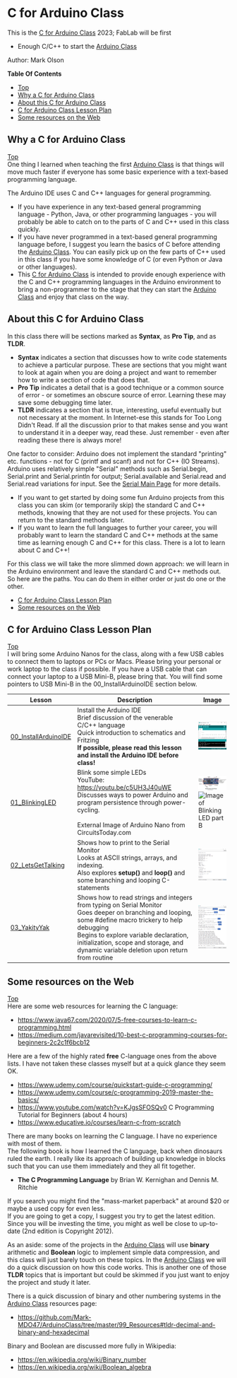 # C for Arduino Class
This is the [C for Arduino Class](https://github.com/Mark-MDO47/CforArduinoClass/tree/master "C for Arduino Class") 2023; FabLab will be first<br>
- Enough C/C++ to start the [Arduino Class](https://github.com/Mark-MDO47/ArduinoClass "Arduino Class")

Author: Mark Olson

**Table Of Contents**
* [Top](#c-for-arduino-class "Top")
* [Why a C for Arduino Class](#why-a-c-for-arduino-class "Why a C for Arduino Class")
* [About this C for Arduino Class](#about-this-c-for-arduino-class "About this C for Arduino Class")
* [C for Arduino Class Lesson Plan](#c-for-arduino-class-lesson-plan "C for Arduino Class Lesson Plan")
* [Some resources on the Web](#some-resources-on-the-web "Some resources on the Web")

## Why a C for Arduino Class
[Top](#c-for-arduino-class "Top")<br>
One thing I learned when teaching the first [Arduino Class](https://github.com/Mark-MDO47/ArduinoClass "Arduino Class") is that things will move much faster if everyone has some basic experience with a text-based programming language.

The Arduino IDE uses C and C++ languages for general programming.
- If you have experience in any text-based general programming language - Python, Java, or other programming languages - you will probably be able to catch on to the parts of C and C++ used in this class quickly.
- If you have never programmed in a text-based general programming language before, I suggest you learn the basics of C before attending the [Arduino Class](https://github.com/Mark-MDO47/ArduinoClass "Arduino Class"). You can easily pick up on the few parts of C++ used in this class if you have some knowledge of C (or even Python or Java or other languages). 
- This [C for Arduino Class](https://github.com/Mark-MDO47/CforArduinoClass/tree/master "C for Arduino Class") is intended to provide enough experience with the C and C++ programming languages in the Arduino environment to bring a non-programmer to the stage that they can start the [Arduino Class](https://github.com/Mark-MDO47/ArduinoClass "Arduino Class") and enjoy that class on the way.

## About this C for Arduino Class

In this class there will be sections marked as **Syntax**, as **Pro Tip**, and as **TLDR**.
- **Syntax** indicates a section that discusses how to write code statements to achieve a particular purpose. These are sections that you might want to look at again when you are doing a project and want to remember how to write a section of code that does that.
- **Pro Tip** indicates a detail that is a good technique or a common source of error - or sometimes an obscure source of error. Learning these may save some debugging time later.
- **TLDR** indicates a section that is true, interesting, useful eventually but not necessary at the moment. In Internet-ese this stands for Too Long Didn't Read. If all the discussion prior to that makes sense and you want to understand it in a deeper way, read these. Just remember - even after reading these there is always more!

One factor to consider: Arduino does not implement the standard "printing" etc. functions - not for C (printf and scanf) and not for C++ (IO Streams). Arduino uses relatively simple "Serial" methods such as Serial.begin, Serial.print and Serial.println for output; Serial.available and Serial.read and Serial.read variations for input. See the [Serial Main Page](https://www.arduino.cc/reference/en/language/functions/communication/serial/ "Link to Serial Main Page") for more details.
- If you want to get started by doing some fun Arduino projects from this class you can skim (or temporarily skip) the standard C and C++ methods, knowing that they are not used for these projects. You can return to the standard methods later.
- If you want to learn the full languages to further your career, you will probably want to learn the standard C and C++ methods at the same time as learning enough C and C++ for this class. There is a lot to learn about C and C++!

For this class we will take the more slimmed down approach: we will learn in the Arduino environment and leave the standard C and C++ methods out. So here are the paths. You can do them in either order or just do one or the other.
* [C for Arduino Class Lesson Plan](#c-for-arduino-class-lesson-plan "C for Arduino Class Lesson Plan")
* [Some resources on the Web](#some-resources-on-the-web "Some resources on the Web")

## C for Arduino Class Lesson Plan
[Top](#c-for-arduino-class "Top")<br>
I will bring some Arduino Nanos for the class, along with a few USB cables to connect them to laptops or PCs or Macs. Please bring your personal or work laptop to the class if possible. If you have a USB cable that can connect your laptop to a USB Mini-B, please bring that. You will find some pointers to USB Mini-B in the 00_InstallArduinoIDE section below.

| Lesson | Description | Image |
| --- | --- | --- |
| [00_InstallArduinoIDE](https://github.com/Mark-MDO47/CforArduinoClass/tree/master/00_InstallArduinoIDE "00_InstallArduinoIDE") | Install the Arduino IDE<br>Brief discussion of the venerable C/C++ language<br>Quick introduction to schematics and Fritzing<br>**If possible, please read this lesson and install the Arduino IDE before class!** | <img src="https://github.com/Mark-MDO47/CforArduinoClass/blob/master/99_Resources/Images/IDE_Blink.png" width="142" alt="Image of Arduino IDE"> |
| [01_BlinkingLED](https://github.com/Mark-MDO47/CforArduinoClass/tree/master/01_BlinkingLED "01_BlinkingLED") | Blink some simple LEDs<br>YouTube: https://youtu.be/c5UH3J40uWE<br>Discusses ways to power Arduino and program persistence through power-cycling.<br><br>External Image of Arduino Nano from CircuitsToday.com | <img src="https://github.com/Mark-MDO47/CforArduinoClass/blob/master/99_Resources/Images/Arduino-Nano-Pinout_from_circuitstoday.com.png" width="142" alt="CircuitsToday.com picture of Arduino Nano"><br><img src="https://github.com/Mark-MDO47/CforArduinoClass/blob/master/99_Resources/Images/01_BlinkingLED_part_A_setup.png" width="150" alt="Image of Blinking LED part B"> |
| [02_LetsGetTalking](https://github.com/Mark-MDO47/CforArduinoClass/tree/master/02_LetsGetTalking "02_LetsGetTalking") | Shows how to print to the Serial Monitor<br>Looks at ASCII strings, arrays, and indexing.<br>Also explores **setup()** and **loop()** and some branching and looping C-statements | <img src="https://github.com/Mark-MDO47/CforArduinoClass/blob/master/99_Resources/Images/02_SerMon_run.png" width="142" alt="Serial Monitor showing debug print output"> |
| [03_YakityYak](https://github.com/Mark-MDO47/CforArduinoClass/tree/master/03_YakityYak "03_YakityYak") | Shows how to read strings and integers from typing on Serial Monitor<br>Goes deeper on branching and looping, some #define macro trickery to help debugging<br>Begins to explore variable declaration, initialization, scope and storage, and dynamic variable deletion upon return from routine | <img src="https://github.com/Mark-MDO47/CforArduinoClass/blob/master/99_Resources/Images/03_SerMon_run.png" width="142" alt="Serial Monitor showing typed input and responses"> |

## Some resources on the Web
[Top](#c-for-arduino-class "Top")<br>
Here are some web resources for learning the C language:
- https://www.java67.com/2020/07/5-free-courses-to-learn-c-programming.html
- https://medium.com/javarevisited/10-best-c-programming-courses-for-beginners-2c2c1f6bcb12

Here are a few of the highly rated **free** C-language ones from the above lists. I have not taken these classes myself but at a quick glance they seem OK.
- https://www.udemy.com/course/quickstart-guide-c-programming/
- https://www.udemy.com/course/c-programming-2019-master-the-basics/
- https://www.youtube.com/watch?v=KJgsSFOSQv0   C Programming Tutorial for Beginners (about 4 hours)
- https://www.educative.io/courses/learn-c-from-scratch

There are many books on learning the C language. I have no experience with most of them.<br>
The following book is how I learned the C language, back when dinosaurs ruled the earth. I really like its approach of building up knowledge in blocks such that you can use them immediately and they all fit together.<br>
- **The C Programming Language** by Brian W. Kernighan and Dennis M. Ritchie

If you search you might find the "mass-market paperback" at around $20 or maybe a used copy for even less.<br>
If you are going to get a copy, I suggest you try to get the latest edition. Since you will be investing the time, you might as well be close to up-to-date (2nd edition is Copyright 2012).

As an aside: some of the projects in the [Arduino Class](https://github.com/Mark-MDO47/ArduinoClass "Arduino Class") will use **binary** arithmetic and **Boolean** logic to implement simple data compression, and this class will just barely touch on these topics. In the [Arduino Class](https://github.com/Mark-MDO47/ArduinoClass "Arduino Class") we will do a quick discussion on how this code works. This is another one of those **TLDR** topics that is important but could be skimmed if you just want to enjoy the project and study it later.

There is a quick discussion of binary and other numbering systems in the [Arduino Class](https://github.com/Mark-MDO47/ArduinoClass "Arduino Class") resources page:
- https://github.com/Mark-MDO47/ArduinoClass/tree/master/99_Resources#tldr-decimal-and-binary-and-hexadecimal

Binary and Boolean are discussed more fully in Wikipedia:
- https://en.wikipedia.org/wiki/Binary_number
- https://en.wikipedia.org/wiki/Boolean_algebra
